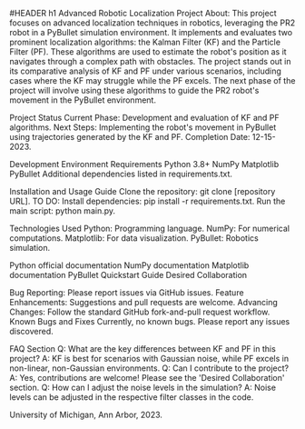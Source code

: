 #HEADER h1 Advanced Robotic Localization Project
About:
This project focuses on advanced localization techniques in robotics, leveraging the PR2 robot in a PyBullet simulation environment. It implements and evaluates two prominent localization algorithms: the Kalman Filter (KF) and the Particle Filter (PF). These algorithms are used to estimate the robot's position as it navigates through a complex path with obstacles. The project stands out in its comparative analysis of KF and PF under various scenarios, including cases where the KF may struggle while the PF excels. The next phase of the project will involve using these algorithms to guide the PR2 robot's movement in the PyBullet environment. 

Project Status
Current Phase: Development and evaluation of KF and PF algorithms.
Next Steps: Implementing the robot's movement in PyBullet using trajectories generated by the KF and PF.
Completion Date: 12-15-2023.

Development Environment Requirements
Python 3.8+
NumPy
Matplotlib
PyBullet
Additional dependencies listed in requirements.txt.

Installation and Usage Guide
Clone the repository: git clone [repository URL]. TO DO:
Install dependencies: pip install -r requirements.txt.
Run the main script: python main.py.

Technologies Used
Python: Programming language.
NumPy: For numerical computations.
Matplotlib: For data visualization.
PyBullet: Robotics simulation.

Python official documentation
NumPy documentation
Matplotlib documentation
PyBullet Quickstart Guide
Desired Collaboration

Bug Reporting: Please report issues via GitHub issues.
Feature Enhancements: Suggestions and pull requests are welcome.
Advancing Changes: Follow the standard GitHub fork-and-pull request workflow.
Known Bugs and Fixes
Currently, no known bugs. Please report any issues discovered.

FAQ Section
Q: What are the key differences between KF and PF in this project?
A: KF is best for scenarios with Gaussian noise, while PF excels in non-linear, non-Gaussian environments.
Q: Can I contribute to the project?
A: Yes, contributions are welcome! Please see the 'Desired Collaboration' section.
Q: How can I adjust the noise levels in the simulation?
A: Noise levels can be adjusted in the respective filter classes in the code.

University of Michigan, Ann Arbor, 2023.


